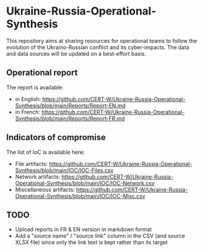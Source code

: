 # Ukraine-Russia-Operational-Synthesis

This repository aims at sharing resources for operational teams to follow the evolution of the Ukraino-Russian conflict and its cyber-impacts.
The data and data sources will be updated on a best-effort basis.

## Operational report

The report is available:

* in English: https://github.com/CERT-W/Ukraine-Russia-Operational-Synthesis/blob/main/Reports/Report-EN.md
* in French: https://github.com/CERT-W/Ukraine-Russia-Operational-Synthesis/blob/main/Reports/Report-FR.md


## Indicators of compromise

The list of IoC is available here: 

* File artifacts: https://github.com/CERT-W/Ukraine-Russia-Operational-Synthesis/blob/main/IOC/IOC-Files.csv
* Network artifacts: https://github.com/CERT-W/Ukraine-Russia-Operational-Synthesis/blob/main/IOC/IOC-Network.csv
* Miscellaneous artifacts: https://github.com/CERT-W/Ukraine-Russia-Operational-Synthesis/blob/main/IOC/IOC-Misc.csv


## TODO

* Upload reports in FR & EN version in markdown format
* Add a "source name" / "source link" column in the CSV (and source XLSX file) since only the link text is kept rather than its target